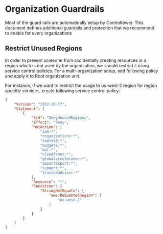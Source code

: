 # Organization Guardrails
Most of the guard rails are automatically setup by Controltower. This document defines additional guardails and protection that
we recommend to enable for every organizations

## Restrict Unused Regions
In order to prevent someone from accidentally creating resources in a region which is not used by the organization,  we should
restrict it using service control policies. For a multi-organization setup, add following policy and apply it to Root organization unit. 

For instance, if we want to restrict the usage to us-west-2 region for region specific services,  create following service control policy: 

```json
{
    "Version": "2012-10-17",
    "Statement": [
        {
            "Sid": "DenyUnusedRegions",
            "Effect": "Deny",
            "NotAction": [
                "iam:*",
                "organizations:*",
                "route53:*",
                "budgets:*",
                "waf:*",
                "cloudfront:*",
                "globalaccelerator:*",
                "importexport:*",
                "support:*",
                "trustedadvisor:*"
            ],
            "Resource": "*",
            "Condition": {
                "StringNotEquals": {
                    "aws:RequestedRegion": [
                        "us-west-2"
                    ]
                }
            }
        }
    ]
}
```
